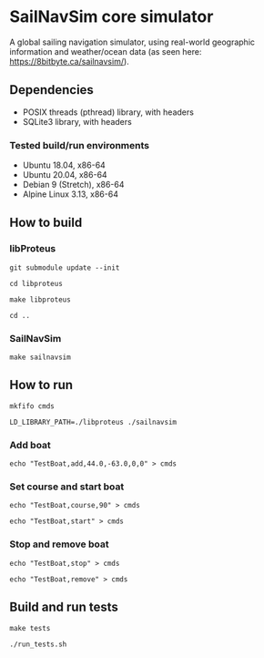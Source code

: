 # SailNavSim core simulator

A global sailing navigation simulator, using real-world geographic information and weather/ocean data (as seen here: https://8bitbyte.ca/sailnavsim/).

## Dependencies

- POSIX threads (pthread) library, with headers
- SQLite3 library, with headers

### Tested build/run environments

- Ubuntu 18.04, x86-64
- Ubuntu 20.04, x86-64
- Debian 9 (Stretch), x86-64
- Alpine Linux 3.13, x86-64

## How to build

### libProteus

`git submodule update --init`

`cd libproteus`

`make libproteus`

`cd ..`

### SailNavSim

`make sailnavsim`

## How to run

`mkfifo cmds`

`LD_LIBRARY_PATH=./libproteus ./sailnavsim`

### Add boat

`echo "TestBoat,add,44.0,-63.0,0,0" > cmds`

### Set course and start boat

`echo "TestBoat,course,90" > cmds`

`echo "TestBoat,start" > cmds`

### Stop and remove boat

`echo "TestBoat,stop" > cmds`

`echo "TestBoat,remove" > cmds`

## Build and run tests

`make tests`

`./run_tests.sh`
